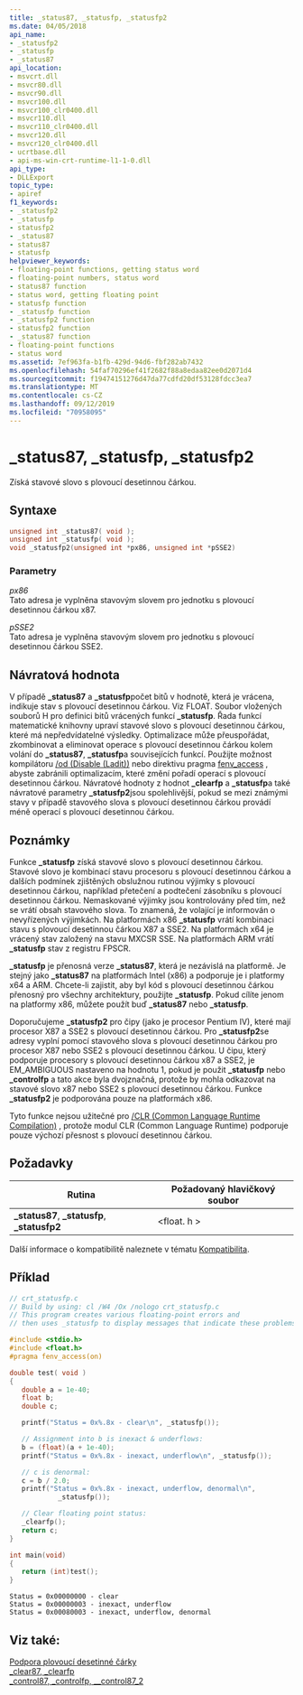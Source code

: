```yaml
---
title: _status87, _statusfp, _statusfp2
ms.date: 04/05/2018
api_name:
- _statusfp2
- _statusfp
- _status87
api_location:
- msvcrt.dll
- msvcr80.dll
- msvcr90.dll
- msvcr100.dll
- msvcr100_clr0400.dll
- msvcr110.dll
- msvcr110_clr0400.dll
- msvcr120.dll
- msvcr120_clr0400.dll
- ucrtbase.dll
- api-ms-win-crt-runtime-l1-1-0.dll
api_type:
- DLLExport
topic_type:
- apiref
f1_keywords:
- _statusfp2
- _statusfp
- statusfp2
- _status87
- status87
- statusfp
helpviewer_keywords:
- floating-point functions, getting status word
- floating-point numbers, status word
- status87 function
- status word, getting floating point
- statusfp function
- _statusfp function
- _statusfp2 function
- statusfp2 function
- _status87 function
- floating-point functions
- status word
ms.assetid: 7ef963fa-b1fb-429d-94d6-fbf282ab7432
ms.openlocfilehash: 54faf70296ef41f2682f88a8edaa82ee0d2071d4
ms.sourcegitcommit: f19474151276d47da77cdfd20df53128fdcc3ea7
ms.translationtype: MT
ms.contentlocale: cs-CZ
ms.lasthandoff: 09/12/2019
ms.locfileid: "70958095"
---
```

# <a name="_status87-_statusfp-_statusfp2"></a>_status87, _statusfp, _statusfp2

Získá stavové slovo s plovoucí desetinnou čárkou.

## <a name="syntax"></a>Syntaxe

```C
unsigned int _status87( void );
unsigned int _statusfp( void );
void _statusfp2(unsigned int *px86, unsigned int *pSSE2)
```

### <a name="parameters"></a>Parametry

*px86*<br/>
Tato adresa je vyplněna stavovým slovem pro jednotku s plovoucí desetinnou čárkou x87.

*pSSE2*<br/>
Tato adresa je vyplněna stavovým slovem pro jednotku s plovoucí desetinnou čárkou SSE2.

## <a name="return-value"></a>Návratová hodnota

V případě **_status87** a **_statusfp**počet bitů v hodnotě, která je vrácena, indikuje stav s plovoucí desetinnou čárkou. Viz FLOAT. Soubor vložených souborů H pro definici bitů vrácených funkcí **_statusfp**. Řada funkcí matematické knihovny upraví stavové slovo s plovoucí desetinnou čárkou, které má nepředvídatelné výsledky. Optimalizace může přeuspořádat, zkombinovat a eliminovat operace s plovoucí desetinnou čárkou kolem volání do **_status87**, **_statusfp**a souvisejících funkcí. Použijte možnost kompilátoru [/od (Disable (Ladit))](../../build/reference/od-disable-debug.md) nebo direktivu pragma [fenv_access](../../preprocessor/fenv-access.md) , abyste zabránili optimalizacím, které změní pořadí operací s plovoucí desetinnou čárkou. Návratové hodnoty z hodnot **_clearfp** a **_statusfp**a také návratové parametry **_statusfp2**jsou spolehlivější, pokud se mezi známými stavy v případě stavového slova s plovoucí desetinnou čárkou provádí méně operací s plovoucí desetinnou čárkou.

## <a name="remarks"></a>Poznámky

Funkce **_statusfp** získá stavové slovo s plovoucí desetinnou čárkou. Stavové slovo je kombinací stavu procesoru s plovoucí desetinnou čárkou a dalších podmínek zjištěných obslužnou rutinou výjimky s plovoucí desetinnou čárkou, například přetečení a podtečení zásobníku s plovoucí desetinnou čárkou. Nemaskované výjimky jsou kontrolovány před tím, než se vrátí obsah stavového slova. To znamená, že volající je informován o nevyřízených výjimkách. Na platformách x86 **_statusfp** vrátí kombinaci stavu s plovoucí desetinnou čárkou X87 a SSE2. Na platformách x64 je vrácený stav založený na stavu MXCSR SSE. Na platformách ARM vrátí **_statusfp** stav z registru FPSCR.

**_statusfp** je přenosná verze **_status87**, která je nezávislá na platformě. Je stejný jako **_status87** na platformách Intel (x86) a podporuje je i platformy x64 a ARM. Chcete-li zajistit, aby byl kód s plovoucí desetinnou čárkou přenosný pro všechny architektury, použijte **_statusfp**. Pokud cílíte jenom na platformy x86, můžete použít buď **_status87** nebo **_statusfp**.

Doporučujeme **_statusfp2** pro čipy (jako je procesor Pentium IV), které mají procesor X87 a SSE2 s plovoucí desetinnou čárkou. Pro **_statusfp2**se adresy vyplní pomocí stavového slova s plovoucí desetinnou čárkou pro procesor X87 nebo SSE2 s plovoucí desetinnou čárkou. U čipu, který podporuje procesory s plovoucí desetinnou čárkou x87 a SSE2, je EM_AMBIGUOUS nastaveno na hodnotu 1, pokud je použit **_statusfp** nebo **_controlfp** a tato akce byla dvojznačná, protože by mohla odkazovat na stavové slovo x87 nebo SSE2 s plovoucí desetinnou čárkou. Funkce **_statusfp2** je podporována pouze na platformách x86.

Tyto funkce nejsou užitečné pro [/CLR (Common Language Runtime Compilation)](../../build/reference/clr-common-language-runtime-compilation.md) , protože modul CLR (Common Language Runtime) podporuje pouze výchozí přesnost s plovoucí desetinnou čárkou.

## <a name="requirements"></a>Požadavky

|Rutina|Požadovaný hlavičkový soubor|
|-------------|---------------------|
|**_status87**, **_statusfp**, **_statusfp2**|\<float. h >|

Další informace o kompatibilitě naleznete v tématu [Kompatibilita](../../c-runtime-library/compatibility.md).

## <a name="example"></a>Příklad

```C
// crt_statusfp.c
// Build by using: cl /W4 /Ox /nologo crt_statusfp.c
// This program creates various floating-point errors and
// then uses _statusfp to display messages that indicate these problems.

#include <stdio.h>
#include <float.h>
#pragma fenv_access(on)

double test( void )
{
   double a = 1e-40;
   float b;
   double c;

   printf("Status = 0x%.8x - clear\n", _statusfp());

   // Assignment into b is inexact & underflows:
   b = (float)(a + 1e-40);
   printf("Status = 0x%.8x - inexact, underflow\n", _statusfp());

   // c is denormal:
   c = b / 2.0;
   printf("Status = 0x%.8x - inexact, underflow, denormal\n",
            _statusfp());

   // Clear floating point status:
   _clearfp();
   return c;
}

int main(void)
{
   return (int)test();
}
```

```Output
Status = 0x00000000 - clear
Status = 0x00000003 - inexact, underflow
Status = 0x00080003 - inexact, underflow, denormal
```

## <a name="see-also"></a>Viz také:

[Podpora plovoucí desetinné čárky](../../c-runtime-library/floating-point-support.md)<br/>
[_clear87, _clearfp](clear87-clearfp.md)<br/>
[_control87, _controlfp, \__control87_2](control87-controlfp-control87-2.md)<br/>

